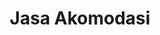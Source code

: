 ---
id: 66
title : Jasa Akomodasi
linkurl: 
fitur : aspekpajak
createdTime : 31/07/2019
modifiedTime : 26/12/2019
topik: Versi Lengkap
---